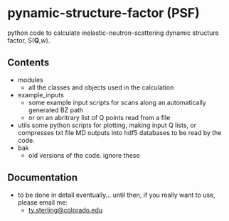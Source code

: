 # pynamic-structure-factor (PSF)
python code to calculate inelastic-neutron-scattering dynamic structure factor, S(**Q**,*w*).

## Contents
- modules
  - all the classes and objects used in the calculation
- example_inputs
  - some example input scripts for scans along an automatically generated BZ path
  - or on an abritrary list of Q points read from a file
- utils
  some python scripts for plotting, making input Q lists, or compresses txt file MD outputs into hdf5 databases to be read by the code. 
- bak 
  - old versions of the code. ignore these

## Documentation
- to be done in detail eventually... until then, if you really want to use, please email me:
  - ty.sterling@colorado.edu

